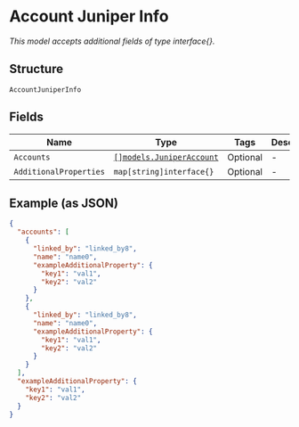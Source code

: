 
# Account Juniper Info

*This model accepts additional fields of type interface{}.*

## Structure

`AccountJuniperInfo`

## Fields

| Name | Type | Tags | Description |
|  --- | --- | --- | --- |
| `Accounts` | [`[]models.JuniperAccount`](../../doc/models/juniper-account.md) | Optional | - |
| `AdditionalProperties` | `map[string]interface{}` | Optional | - |

## Example (as JSON)

```json
{
  "accounts": [
    {
      "linked_by": "linked_by8",
      "name": "name0",
      "exampleAdditionalProperty": {
        "key1": "val1",
        "key2": "val2"
      }
    },
    {
      "linked_by": "linked_by8",
      "name": "name0",
      "exampleAdditionalProperty": {
        "key1": "val1",
        "key2": "val2"
      }
    }
  ],
  "exampleAdditionalProperty": {
    "key1": "val1",
    "key2": "val2"
  }
}
```

